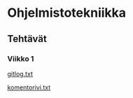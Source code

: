 # Ohjelmistotekniikka

## Tehtävät

### Viikko 1

[gitlog.txt](https://github.com/nikitaessine/otharjoitustyo/blob/master/laskarit/viikko1/gitlog.txt)

[komentorivi.txt](https://github.com/nikitaessine/otharjoitustyo/blob/master/laskarit/viikko1/komentorivi.txt)
